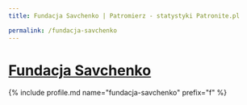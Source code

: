 ```yaml
---
title: Fundacja Savchenko | Patromierz - statystyki Patronite.pl

permalink: /fundacja-savchenko
---
```


# [Fundacja Savchenko](https://patronite.pl/fundacja-savchenko)

{% include profile.md name="fundacja-savchenko" prefix="f" %}

